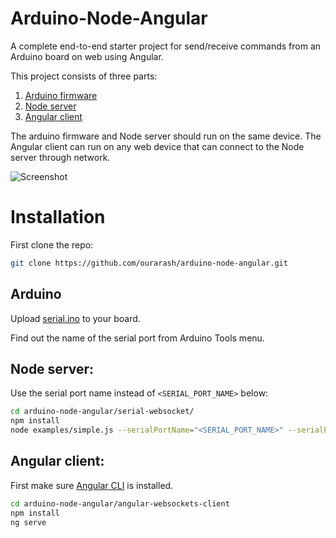 # Arduino-Node-Angular
A complete end-to-end starter project for send/receive commands from an Arduino board on web using Angular. 

This project consists of three parts:

1. [Arduino firmware](arduino)
2. [Node server](serial-websocket)
3. [Angular client](angular-websocket-client)

The arduino firmware and Node server should run on the same device. The Angular client can run on any web device that can connect to the Node server through network.

![Screenshot](https://github.com/ourarash/arduino-node-angular/raw/master/serial-websocket/screenshot.gif)


# Installation
First clone the repo:
```bash
git clone https://github.com/ourarash/arduino-node-angular.git
```

## Arduino
Upload [serial.ino](arduino/serial/serial.ino) to your board.

Find out the name of the serial port from Arduino Tools menu.

## Node server:
Use the serial port name instead of `<SERIAL_PORT_NAME>` below:

```bash
cd arduino-node-angular/serial-websocket/
npm install
node examples/simple.js --serialPortName="<SERIAL_PORT_NAME>" --serialPortNameRate=9600 --webSocketPortNumber=8081
```

## Angular client:
First make sure [Angular CLI](https://cli.angular.io/) is installed.

```bash
cd arduino-node-angular/angular-websockets-client
npm install
ng serve
```

